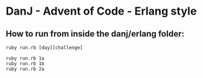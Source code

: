# DanJ - Advent of Code - Erlang style

## How to run from inside the danj/erlang folder:

```
ruby run.rb [day][challenge]

ruby run.rb 1a
ruby run.rb 1b
ruby run.rb 2a
```